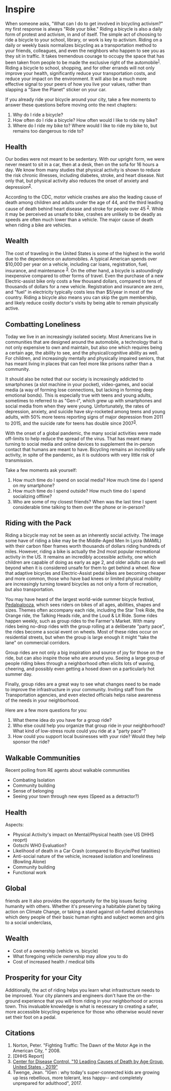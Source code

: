 # Inspire

When someone asks, "What can I do to get involved in bicycling activism?" my first response is always "Ride your bike." Riding a bicycle is also a daily form of protest and activism, in and of itself. The simple act of choosing to ride a bicycle to your school, library, or work is key to activism. Riding on a daily or weekly basis normalizes bicycling as a transportation method to your friends, colleagues, and even the neighbors who happen to see you as they sit in traffic. It takes tremendous courage to occupy the space that has been taken from people to be made the exclusive right of the automobile<sup>[1](#citations)</sup>. Riding a bicycle to school, shopping, and for other errands will not only improve your health, significantly reduce your transportation costs, and reduce your impact on the environment. It will also be a much more effective signal to your peers of how you live your values, rather than slapping a "Save the Planet" sticker on your car.

If you already ride your bicycle around your city, take a few moments to answer these questions before moving onto the next chapters:
1. Why do I ride a bicycle?
1. How often do I ride a bicycle? How often would I like to ride my bike?
1. Where do I ride my bike to? Where would I like to ride my bike to, but remains too dangerous to ride to?

## Health

Our bodies were not meant to be sedentary. With our upright form, we were never meant to sit in a car, then at a desk, then on the sofa for 16 hours a day. We know from many studies that physical activity is shown to reduce the risk chronic illnesses, including diabetes, stroke, and heart disease. Not only that, but physical activity also reduces the onset of anxiety and depression<sup>[2](#citations)</sup>.

According to the CDC, motor vehicle crashes are also the leading cause of death among children and adults under the age of 44, and the third leading cause of death behind heart disease and stroke for people over 45 <sup>[2](#citations)</sup>. While it may be perceived as unsafe to bike, crashes are unlikely to be deadly as speeds are often much lower than a vehicle. The major cause of death when riding a bike are vehicles.

## Wealth

The cost of traveling in the United States is some of the highest in the world due to the dependence on automobiles. A typical American spends over $10,000 per year on a vehicle, including car loans, registration, fuel, insurance, and maintenance <sup>[3](#citations)</sup>. On the other hand, a bicycle is astoundingly inexpensive compared to other forms of travel. Even the purchase of a new Electric-assist bike only costs a few thousand dollars, compared to tens of thousands of dollars for a new vehicle. Registration and insurance are zero, and "fuel" in electricity typically costs less than $5/year in most of the country. Riding a bicycle also means you can skip the gym membership, and likely reduce costly doctor's visits by being able to remain physically active.

## Combatting Loneliness

Today we live in an increasingly isolated society. Most Americans live in communities that are designed around the automobile, a technology that is not only expensive to own and maintain, but also one which requires being a certain age, the ability to see, and the physical/cognitive ability as well. For children, and increasingly mentally and physically impaired seniors, that has meant living in places that can feel more like prisons rather than a community.

It should also be noted that our society is increasingly addicted to smartphones (a slot machine in your pocket), video-games, and social media (a way of forming lose connections, but lacking in forming deep emotional bonds). This is especially true with teens and young adults, sometimes to referred to as "Gen-I", which grew up with smartphones and social media from when they were young. Unfortunately, the rates of depression, anxiety, and suicide have sky-rocketed among teens and young adults, with 50% more teens reporting signs of major depression from 2011 to 2015, and the suicide rate for teens has double since 2007<sup>[3](#citations)</sup>.

With the onset of a global pandemic, the many social activities were made off-limits to help reduce the spread of the virus. That has meant many turning to social media and online devices to supplement the in-person contact that humans are meant to have. Bicycling remains an incredibly safe activity, in spite of the pandemic, as it is outdoors with very little risk of transmission.

Take a few moments ask yourself:
1. How much time do I spend on social media? How much time do I spend on my smartphone?
1. How much time do I spend outside? How much time do I spend socializing offline?
1. Who are some of my closest friends? When was the last time I spent considerable time talking to them over the phone or in-person?

## Riding with the Pack

Riding a bicycle may not be seen as an inherently social activity. The image some have of riding a bike may be the Middle-Aged Men In Lycra (MAMIL) with their carbon fiber frames worth thousands of dollars riding hundreds of miles. However, riding a bike is actually the 2nd most popular recreational activity in the US. It remains an incredibly accessible activity, one which children are capable of doing as early as age 2, and older adults can do well beyond when it is considered unsafe for them to get behind a wheel. Now that adaptive bicycles and Electric-Assist pedal bikes are becoming cheaper and more common, those who have bad knees or limited physical mobility are increasingly turning toward bicycles as not only a form of recreation, but also transportation.

You may have heard of the largest world-wide summer bicycle festival, [Pedalpalooza](https://bikeportland.org/2021/08/17/pedalpalooza-through-the-lens-of-photographer-amit-zinman-336765), which sees riders on bikes of all ages, abilities, shapes and sizes. Themes often accompany each ride, including the Star Trek Ride, the Orange ride, the Talking Heads ride, and the Loud & Lit Ride. Some rides happen weekly, such as group rides to the Farmer's Market. With many rides being no-drop rides with the group rolling at a deliberate "party pace", the rides become a social event on wheels. Most of these rides occur on residential streets, but when the group is large enough it might "take the lane" on commercial corridors.

Group rides are not only a big inspiration and source of joy for those on the ride, but can also inspire those who are around you. Seeing a large group of people riding bikes through a neighborhood often elicits lots of waving, cheering, and possibly even getting a hosed down on a particularly hot summer day.

Finally, group rides are a great way to see what changes need to be made to improve the infrastructure in your community. Inviting staff from the Transportation agencies, and even elected officials helps raise awareness of the needs in your neighborhood.

Here are a few more questions for you:
1. What theme idea do you have for a group ride?
1. Who else could help you organize that group ride in your neighborhood? What kind of low-stress route could you ride at a "party pace"?
1. How could you support local businesses with your ride? Would they help sponsor the ride?

## Walkable Communities


Recent polling from RE agents about walkable communities


* Combating Isolation
* Community building
* Sense of belonging
* Seeing your town through new eyes (Speed as a detractor?)

## Health

Aspects:
* Physical Activity's impact on Mental/Physical health (see US DHHS reoprt)
* Gotschi WHO Evaluation?
* Likelihood of death in a Car Crash (compared to Bicycle/Ped fatalities)
* Anti-social nature of the vehicle, increased isolation and loneliness (Bowling Alone)
* Community building
* Functional work

## Global

friends are It also provides the opportunity for the big issues facing humanity with others. Whether it's preserving a habitable planet by taking action on Climate Change, or taking a stand against oil-fueled dictatorships which deny people of their basic human rights and subject women and girls to a social underclass,

## Wealth

* Cost of a ownership (vehicle vs. bicycle)
* What foregoing vehicle ownership may allow you to do
* Cost of increased health / medical bills

## Prosperity for your City

Additionally, the act of riding helps you learn what infrastructure needs to be improved. Your city planners and engineers don't have the on-the-ground experience that you will from riding in your neighborhood or across town. This invaluable knowledge is what is necessary to creating a safer, more accessible bicycling experience for those who otherwise would never set their foot on a pedal.


## Citations
1. Norton, Peter. "Fighting Traffic: The Dawn of the Motor Age in the American City, " 2008.
2. [DHHS Report]
2. [Center for Disease Control. "10 Leading Causes of Death by Age Group, United States - 2019"](https://wisqars-viz.cdc.gov:8006/lcd/)
2. Twenge, Jean. "IGen : why today's super-connected kids are growing up less rebellious, more tolerant, less happy-- and completely unprepared for adulthood", 2017.


